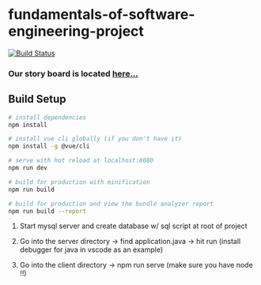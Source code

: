 # fundamentals-of-software-engineering-project

[![Build Status](https://cloud.drone.io/api/badges/MMShep97/fundamentals-of-software-engineering-project/status.svg)](https://cloud.drone.io/MMShep97/fundamentals-of-software-engineering-project)

### Our story board is located [here...](https://github.com/MMShep97/fundamentals-of-software-engineering-project/projects/1)

## Build Setup

``` bash
# install dependencies
npm install

# install vue cli globally (if you don't have it)
npm install -g @vue/cli

# serve with hot reload at localhost:8080
npm run dev

# build for production with minification
npm run build

# build for production and view the bundle analyzer report
npm run build --report
```
1. Start mysql server and create database w/ sql script at root of project

2. Go into the server directory -> find application.java -> hit run (install debugger for java in vscode as an example)

3. Go into the client directory -> npm run serve (make sure you have node !!)

